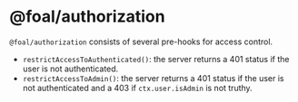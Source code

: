# @foal/authorization

`@foal/authorization` consists of several pre-hooks for access control.

- `restrictAccessToAuthenticated()`: the server returns a 401 status if the user is not authenticated.
- `restrictAccessToAdmin()`: the server returns a 401 status if the user is not authenticated and a 403 if `ctx.user.isAdmin` is not truthy.
